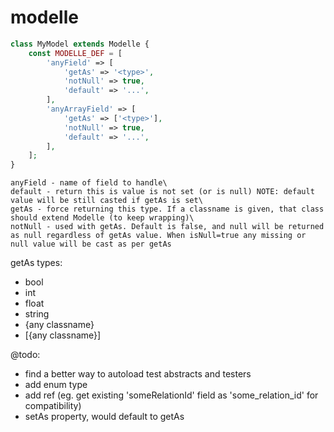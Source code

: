 # modelle

```php
class MyModel extends Modelle {
    const MODELLE_DEF = [
        'anyField' => [
            'getAs' => '<type>',
            'notNull' => true,	
            'default' => '...',
        ],
        'anyArrayField' => [
            'getAs' => ['<type>'],
            'notNull' => true,	
            'default' => '...',
        ],
    ];
}
```

```
anyField - name of field to handle\
default - return this is value is not set (or is null) NOTE: default value will be still casted if getAs is set\
getAs - force returning this type. If a classname is given, that class should extend Modelle (to keep wrapping)\
notNull - used with getAs. Default is false, and null will be returned as null regardless of getAs value. When isNull=true any missing or null value will be cast as per getAs
```

getAs types:
- bool
- int
- float
- string
- {any classname}
- [{any classname}]


@todo:
- find a better way to autoload test abstracts and testers
- add enum type
- add ref (eg. get existing 'someRelationId' field as 'some_relation_id' for compatibility)
- setAs property, would default to getAs
